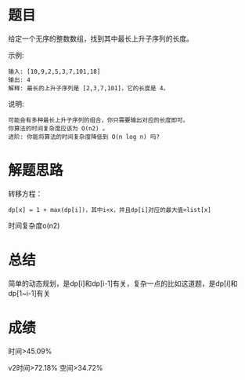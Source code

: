 # 题目
给定一个无序的整数数组，找到其中最长上升子序列的长度。

示例:

    输入: [10,9,2,5,3,7,101,18]
    输出: 4 
    解释: 最长的上升子序列是 [2,3,7,101]，它的长度是 4。
说明:

    可能会有多种最长上升子序列的组合，你只需要输出对应的长度即可。
    你算法的时间复杂度应该为 O(n2) 。
    进阶: 你能将算法的时间复杂度降低到 O(n log n) 吗?

# 解题思路
转移方程：

    dp[x] = 1 + max(dp[i])，其中i<x，并且dp[i]对应的最大值<list[x]
时间复杂度o(n2)
# 总结
简单的动态规划，是dp[i]和dp[i-1]有关，复杂一点的比如这道题，是dp[i]和dp[1~i-1]有关
# 成绩
时间>45.09%

v2时间>72.18%
空间>34.72%
